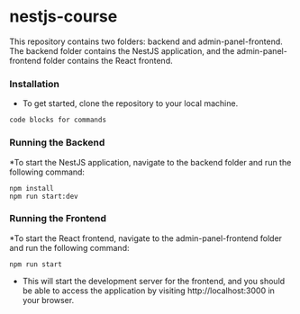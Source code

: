 # nestjs-course

This repository contains two folders: backend and admin-panel-frontend. The backend folder contains the NestJS application, and the admin-panel-frontend folder contains the React frontend.

### Installation

* To get started, clone the repository to your local machine.
```
code blocks for commands
```

### Running the Backend

*To start the NestJS application, navigate to the backend folder and run the following command:
```
npm install
npm run start:dev

```

### Running the Frontend

*To start the React frontend, navigate to the admin-panel-frontend folder and run the following command:
```
npm run start

```
* This will start the development server for the frontend, and you should be able to access the application by visiting http://localhost:3000 in your browser.
